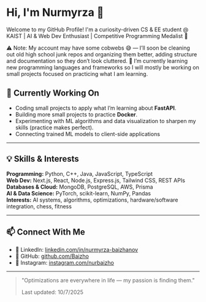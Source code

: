 # Hi, I'm Nurmyrza 👋  
Welcome to my GitHub Profile! I'm a curiosity-driven CS & EE student @ KAIST | AI & Web Dev Enthusiast | Competitive Programming Medalist 🥇

⚠️ Note: My account may have some cobwebs 😅 — I’ll soon be cleaning out old high school junk repos and organizing them better, adding structure and documentation so they don’t look cluttered.
🌱 I’m currently learning new programming languages and frameworks so I will mostly be working on small projects focused on practicing what I am learning.

## 🔭 Currently Working On
- Coding small projects to apply what I’m learning about **FastAPI**.  
- Building more small projects to practice **Docker**.  
- Experimenting with ML algorithms and data visualization to sharpen my skills (practice makes perfect).  
- Connecting trained ML models to client-side applications
---

## 💡 Skills & Interests
**Programming:** Python, C++, Java, JavaScript, TypeScript  
**Web Dev:** Next.js, React, Node.js, Express.js, Tailwind CSS, REST APIs  
**Databases & Cloud:** MongoDB, PostgreSQL, AWS, Prisma  
**AI & Data Science:** PyTorch, scikit-learn, NumPy, Pandas  
**Interests:** AI systems, algorithms, optimizations, hardware/software integration, chess, fitness  

---

## 📫 Connect With Me
- 🔗 LinkedIn: [linkedin.com/in/nurmyrza-baizhanov](https://linkedin.com/in/nurmyrza-baizhanov)  
- 🐙 GitHub: [github.com/Baizho](https://github.com/Baizho)  
- 📸 Instagram: [instagram.com/nurbaizho](https://instagram.com/nurbaizho)  

---

> "Optimizations are everywhere in life — my passion is finding them."
>
> Last updated: 10/7/2025
